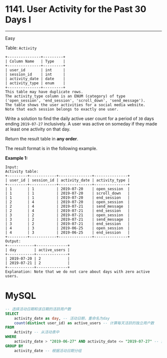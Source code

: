 # 1141. User Activity for the Past 30 Days I

---

Easy

Table: `Activity`

```
+---------------+---------+
| Column Name   | Type    |
+---------------+---------+
| user_id       | int     |
| session_id    | int     |
| activity_date | date    |
| activity_type | enum    |
+---------------+---------+
This table may have duplicate rows.
The activity_type column is an ENUM (category) of type ('open_session', 'end_session', 'scroll_down', 'send_message').
The table shows the user activities for a social media website.
Note that each session belongs to exactly one user.

```

Write a solution to find the daily active user count for a period of `30` days ending `2019-07-27` inclusively. A user was active on someday if they made at least one activity on that day.

Return the result table in **any order**.

The result format is in the following example.

**Example 1:**

```
Input:
Activity table:
+---------+------------+---------------+---------------+
| user_id | session_id | activity_date | activity_type |
+---------+------------+---------------+---------------+
| 1       | 1          | 2019-07-20    | open_session  |
| 1       | 1          | 2019-07-20    | scroll_down   |
| 1       | 1          | 2019-07-20    | end_session   |
| 2       | 4          | 2019-07-20    | open_session  |
| 2       | 4          | 2019-07-21    | send_message  |
| 2       | 4          | 2019-07-21    | end_session   |
| 3       | 2          | 2019-07-21    | open_session  |
| 3       | 2          | 2019-07-21    | send_message  |
| 3       | 2          | 2019-07-21    | end_session   |
| 4       | 3          | 2019-06-25    | open_session  |
| 4       | 3          | 2019-06-25    | end_session   |
+---------+------------+---------------+---------------+
Output:
+------------+--------------+
| day        | active_users |
+------------+--------------+
| 2019-07-20 | 2            |
| 2019-07-21 | 2            |
+------------+--------------+
Explanation: Note that we do not care about days with zero active users.
```

# MySQL

```sql
-- 选择活动日期和该日期的活跃用户数
SELECT
    activity_date as day, -- 活动日期，重命名为day
    count(distinct user_id) as active_users -- 计算每天活跃的独立用户数
FROM
    Activity -- 从活动表中
WHERE
    activity_date > "2019-06-27" AND activity_date <= "2019-07-27" -- 选择指定日期范围内的活动记录
GROUP BY
    activity_date -- 根据活动日期分组
```